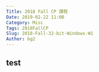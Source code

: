 ```yaml
---
Title: 2018 Fall CP 課程
Date: 2019-02-22 11:00
Category: Misc
Tags: 2018FallCP
Slug: 2018-Fall-32-bit-Windows-W1
Author: bg2
---
```




<!-- PELICAN_END_SUMMARY -->

test
----



